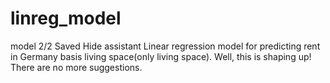 # linreg_model
 model 2/2 Saved  Hide assistant Linear regression model for predicting rent in Germany basis living space(only living space).  Well, this is shaping up!  There are no more suggestions.
